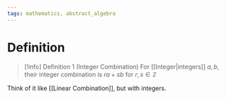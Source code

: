 ```yaml
---
tags: mathematics, abstract_algebra
---
```


# Definition

> [!info] Definition 1 (Integer Combination)
> For [[Integer|integers]] $a, b$, their integer combination is $ra + sb$ for $r, s \in \mathbb{Z}$

Think of it like [[Linear Combination]], but with integers.